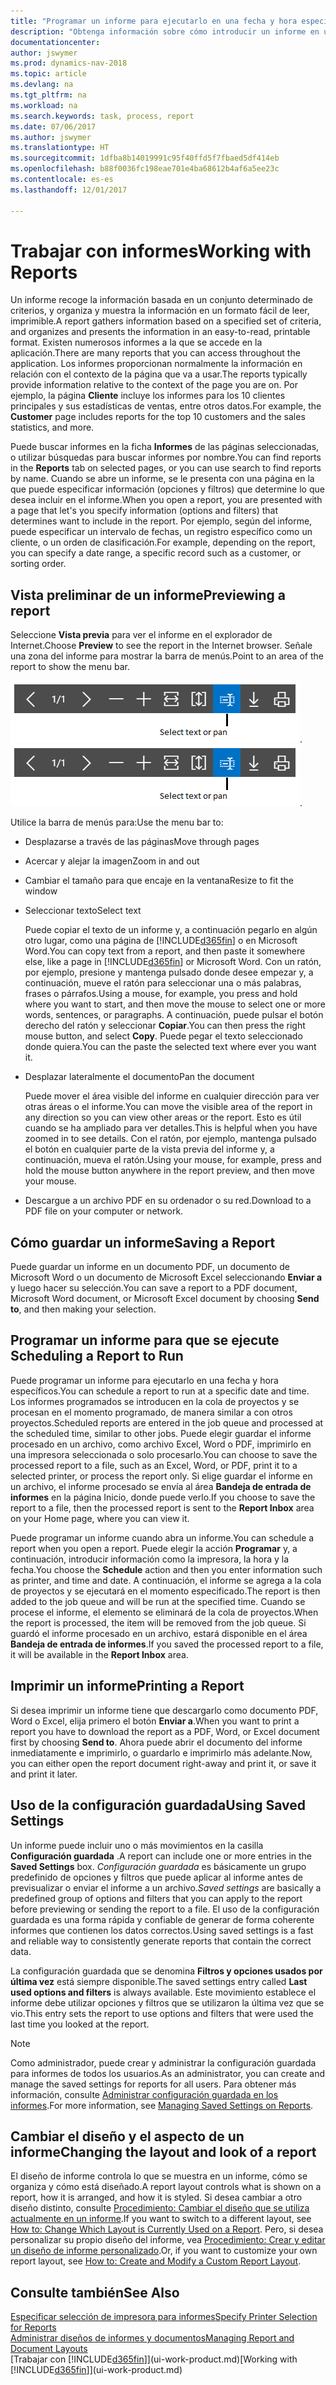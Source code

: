 ```yaml
---
title: "Programar un informe para ejecutarlo en una fecha y hora específicos"
description: "Obtenga información sobre cómo introducir un informe en una cola de proyectos y programarlo para que se procesa en una fecha y hora específicas."
documentationcenter: 
author: jswymer
ms.prod: dynamics-nav-2018
ms.topic: article
ms.devlang: na
ms.tgt_pltfrm: na
ms.workload: na
ms.search.keywords: task, process, report
ms.date: 07/06/2017
ms.author: jswymer
ms.translationtype: HT
ms.sourcegitcommit: 1dfba8b14019991c95f40ffd5f7fbaed5df414eb
ms.openlocfilehash: b88f0036fc198eae701e4ba68612b4af6a5ee23c
ms.contentlocale: es-es
ms.lasthandoff: 12/01/2017

---
```

# <a name="working-with-reports"></a><span data-ttu-id="bc5b5-103">Trabajar con informes</span><span class="sxs-lookup"><span data-stu-id="bc5b5-103">Working with Reports</span></span>
<span data-ttu-id="bc5b5-104">Un informe recoge la información basada en un conjunto determinado de criterios, y organiza y muestra la información en un formato fácil de leer, imprimible.</span><span class="sxs-lookup"><span data-stu-id="bc5b5-104">A report gathers information based on a specified set of criteria, and organizes and presents the information in an easy-to-read, printable format.</span></span> <span data-ttu-id="bc5b5-105">Existen numerosos informes a la que se accede en la aplicación.</span><span class="sxs-lookup"><span data-stu-id="bc5b5-105">There are many reports that you can access throughout the application.</span></span> <span data-ttu-id="bc5b5-106">Los informes proporcionan normalmente la información en relación con el contexto de la página que va a usar.</span><span class="sxs-lookup"><span data-stu-id="bc5b5-106">The reports typically provide information relative to the context of the page you are on.</span></span> <span data-ttu-id="bc5b5-107">Por ejemplo, la página **Cliente** incluye los informes para los 10 clientes principales y sus estadísticas de ventas, entre otros datos.</span><span class="sxs-lookup"><span data-stu-id="bc5b5-107">For example, the **Customer** page includes reports for the top 10 customers and the sales statistics, and more.</span></span>

<span data-ttu-id="bc5b5-108">Puede buscar informes en la ficha **Informes** de las páginas seleccionadas, o utilizar búsquedas para buscar informes por nombre.</span><span class="sxs-lookup"><span data-stu-id="bc5b5-108">You can find reports in the **Reports** tab on selected pages, or you can use search to find reports by name.</span></span> <span data-ttu-id="bc5b5-109">Cuando se abre un informe, se le presenta con una página en la que puede especificar información (opciones y filtros) que determine lo que desea incluir en el informe.</span><span class="sxs-lookup"><span data-stu-id="bc5b5-109">When you open a report, you are presented with a page that let's you specify information (options and filters) that determines want to include in the report.</span></span> <span data-ttu-id="bc5b5-110">Por ejemplo, según del informe, puede especificar un intervalo de fechas, un registro específico como un cliente, o un orden de clasificación.</span><span class="sxs-lookup"><span data-stu-id="bc5b5-110">For example, depending on the report, you can specify a date range, a specific record such as a customer, or sorting order.</span></span>

## <a name="previewing-a-report"></a><span data-ttu-id="bc5b5-111">Vista preliminar de un informe</span><span class="sxs-lookup"><span data-stu-id="bc5b5-111">Previewing a report</span></span>
<span data-ttu-id="bc5b5-112">Seleccione **Vista previa** para ver el informe en el explorador de Internet.</span><span class="sxs-lookup"><span data-stu-id="bc5b5-112">Choose **Preview** to see the report in the Internet browser.</span></span> <span data-ttu-id="bc5b5-113">Señale una zona del informe para mostrar la barra de menús.</span><span class="sxs-lookup"><span data-stu-id="bc5b5-113">Point to an area of the report to show the menu bar.</span></span>  

<span data-ttu-id="bc5b5-114">![Barra de herramientas Vista preliminar del informe](media/report_viewer.png "barra de herramientas Vista preliminar del informe").</span><span class="sxs-lookup"><span data-stu-id="bc5b5-114">![Report preview toolbar](media/report_viewer.png "Report preview toolbar").</span></span>

<span data-ttu-id="bc5b5-115">Utilice la barra de menús para:</span><span class="sxs-lookup"><span data-stu-id="bc5b5-115">Use the menu bar to:</span></span>

-   <span data-ttu-id="bc5b5-116">Desplazarse a través de las páginas</span><span class="sxs-lookup"><span data-stu-id="bc5b5-116">Move through pages</span></span>
-   <span data-ttu-id="bc5b5-117">Acercar y alejar la imagen</span><span class="sxs-lookup"><span data-stu-id="bc5b5-117">Zoom in and out</span></span>
-   <span data-ttu-id="bc5b5-118">Cambiar el tamaño para que encaje en la ventana</span><span class="sxs-lookup"><span data-stu-id="bc5b5-118">Resize to fit the window</span></span>
-   <span data-ttu-id="bc5b5-119">Seleccionar texto</span><span class="sxs-lookup"><span data-stu-id="bc5b5-119">Select text</span></span>

    <span data-ttu-id="bc5b5-120">Puede copiar el texto de un informe y, a continuación pegarlo en algún otro lugar, como una página de [!INCLUDE[d365fin](includes/d365fin_md.md)] o en Microsoft Word.</span><span class="sxs-lookup"><span data-stu-id="bc5b5-120">You can copy text from a report, and then paste it somewhere else, like a page in [!INCLUDE[d365fin](includes/d365fin_md.md)] or Microsoft Word.</span></span>  <span data-ttu-id="bc5b5-121">Con un ratón, por ejemplo, presione y mantenga pulsado donde desee empezar y, a continuación, mueve el ratón para seleccionar una o más palabras, frases o párrafos.</span><span class="sxs-lookup"><span data-stu-id="bc5b5-121">Using a mouse, for example, you press and hold where you want to start, and then move the mouse to select one or more words, sentences, or paragraphs.</span></span> <span data-ttu-id="bc5b5-122">A continuación, puede pulsar el botón derecho del ratón y seleccionar **Copiar**.</span><span class="sxs-lookup"><span data-stu-id="bc5b5-122">You can then press the right mouse button, and select **Copy**.</span></span> <span data-ttu-id="bc5b5-123">Puede pegar el texto seleccionado donde quiera.</span><span class="sxs-lookup"><span data-stu-id="bc5b5-123">You can the paste the selected text where ever you want it.</span></span>
-   <span data-ttu-id="bc5b5-124">Desplazar lateralmente el documento</span><span class="sxs-lookup"><span data-stu-id="bc5b5-124">Pan the document</span></span>

    <span data-ttu-id="bc5b5-125">Puede mover el área visible del informe en cualquier dirección para ver otras áreas o el informe.</span><span class="sxs-lookup"><span data-stu-id="bc5b5-125">You can move the visible area of the report in any direction so you can view other areas or the report.</span></span> <span data-ttu-id="bc5b5-126">Esto es útil cuando se ha ampliado para ver detalles.</span><span class="sxs-lookup"><span data-stu-id="bc5b5-126">This is helpful when you have zoomed in to see details.</span></span>  <span data-ttu-id="bc5b5-127">Con el ratón, por ejemplo, mantenga pulsado el botón en cualquier parte de la vista previa del informe y, a continuación, mueva el ratón.</span><span class="sxs-lookup"><span data-stu-id="bc5b5-127">Using your mouse, for example, press and hold the mouse button anywhere in the report preview, and then move your mouse.</span></span>

-   <span data-ttu-id="bc5b5-128">Descargue a un archivo PDF en su ordenador o su red.</span><span class="sxs-lookup"><span data-stu-id="bc5b5-128">Download to a PDF file on your computer or network.</span></span>


## <a name="saving-a-report"></a><span data-ttu-id="bc5b5-129">Cómo guardar un informe</span><span class="sxs-lookup"><span data-stu-id="bc5b5-129">Saving a Report</span></span>
<span data-ttu-id="bc5b5-130">Puede guardar un informe en un documento PDF, un documento de Microsoft Word o un documento de Microsoft Excel seleccionando **Enviar a** y luego hacer su selección.</span><span class="sxs-lookup"><span data-stu-id="bc5b5-130">You can save a report to a PDF document, Microsoft Word document, or Microsoft Excel document by choosing **Send to**, and then making your selection.</span></span> 

## <span data-ttu-id="bc5b5-131"><a name="ScheduleReport"></a> Programar un informe para que se ejecute</span><span class="sxs-lookup"><span data-stu-id="bc5b5-131"><a name="ScheduleReport"></a> Scheduling a Report to Run</span></span>
<span data-ttu-id="bc5b5-132">Puede programar un informe para ejecutarlo en una fecha y hora específicos.</span><span class="sxs-lookup"><span data-stu-id="bc5b5-132">You can schedule a report to run at a specific date and time.</span></span> <span data-ttu-id="bc5b5-133">Los informes programados se introducen en la cola de proyectos y se procesan en el momento programado, de manera similar a con otros proyectos.</span><span class="sxs-lookup"><span data-stu-id="bc5b5-133">Scheduled reports are entered in the job queue and processed at the scheduled time, similar to other jobs.</span></span> <span data-ttu-id="bc5b5-134">Puede elegir guardar el informe procesado en un archivo, como archivo Excel, Word o PDF, imprimirlo en una impresora seleccionada o solo procesarlo.</span><span class="sxs-lookup"><span data-stu-id="bc5b5-134">You can choose to save the processed report to a file, such as an Excel, Word, or PDF, print it to a selected printer, or process the report only.</span></span> <span data-ttu-id="bc5b5-135">Si elige guardar el informe en un archivo, el informe procesado se envía al área **Bandeja de entrada de informes** en la página Inicio, donde puede verlo.</span><span class="sxs-lookup"><span data-stu-id="bc5b5-135">If you choose to save the report to a file, then the processed report is sent to the **Report Inbox** area on your Home page, where you can view it.</span></span>

<span data-ttu-id="bc5b5-136">Puede programar un informe cuando abra un informe.</span><span class="sxs-lookup"><span data-stu-id="bc5b5-136">You can schedule a report when you open a report.</span></span> <span data-ttu-id="bc5b5-137">Puede elegir la acción **Programar** y, a continuación, introducir información como la impresora, la hora y la fecha.</span><span class="sxs-lookup"><span data-stu-id="bc5b5-137">You choose the **Schedule** action and then you enter information such as printer, and time and date.</span></span> <span data-ttu-id="bc5b5-138">A continuación, el informe se agrega a la cola de proyectos y se ejecutará en el momento especificado.</span><span class="sxs-lookup"><span data-stu-id="bc5b5-138">The report is then added to the job queue and will be run at the specified time.</span></span> <span data-ttu-id="bc5b5-139">Cuando se procese el informe, el elemento se eliminará de la cola de proyectos.</span><span class="sxs-lookup"><span data-stu-id="bc5b5-139">When the report is processed, the item will be removed from the job queue.</span></span> <span data-ttu-id="bc5b5-140">Si guardó el informe procesado en un archivo, estará disponible en el área **Bandeja de entrada de informes**.</span><span class="sxs-lookup"><span data-stu-id="bc5b5-140">If you saved the processed report to a file, it will be available in the **Report Inbox** area.</span></span>

## <span data-ttu-id="bc5b5-141"><a name="PrintReport"></a>Imprimir un informe</span><span class="sxs-lookup"><span data-stu-id="bc5b5-141"><a name="PrintReport"></a>Printing a Report</span></span>
<span data-ttu-id="bc5b5-142">Si desea imprimir un informe tiene que descargarlo como documento PDF, Word o Excel, elija primero el botón **Enviar a**.</span><span class="sxs-lookup"><span data-stu-id="bc5b5-142">When you want to print a report you have to download the report as a PDF, Word, or Excel document first by choosing **Send to**.</span></span> <span data-ttu-id="bc5b5-143">Ahora puede abrir el documento del informe inmediatamente e imprimirlo, o guardarlo e imprimirlo más adelante.</span><span class="sxs-lookup"><span data-stu-id="bc5b5-143">Now, you can either open the report document right-away and print it, or save it and print it later.</span></span>

## <a name="using-saved-settings"></a><span data-ttu-id="bc5b5-144">Uso de la configuración guardada</span><span class="sxs-lookup"><span data-stu-id="bc5b5-144">Using Saved Settings</span></span>
<span data-ttu-id="bc5b5-145">Un informe puede incluir uno o más movimientos en la casilla **Configuración guardada** .</span><span class="sxs-lookup"><span data-stu-id="bc5b5-145">A report can include one or more entries in the **Saved Settings** box.</span></span> <span data-ttu-id="bc5b5-146">*Configuración guardada* es básicamente un grupo predefinido de opciones y filtros que puede aplicar al informe antes de previsualizar o enviar el informe a un archivo.</span><span class="sxs-lookup"><span data-stu-id="bc5b5-146">*Saved settings* are basically a predefined group of options and filters that you can apply to the report before previewing or sending the report to a file.</span></span> <span data-ttu-id="bc5b5-147">El uso de la configuración guardada es una forma rápida y confiable de generar de forma coherente informes que contienen los datos correctos.</span><span class="sxs-lookup"><span data-stu-id="bc5b5-147">Using saved settings is a fast and reliable way to consistently generate reports that contain the correct data.</span></span>

<span data-ttu-id="bc5b5-148">La configuración guardada que se denomina **Filtros y opciones usados por última vez** está siempre disponible.</span><span class="sxs-lookup"><span data-stu-id="bc5b5-148">The saved settings entry called **Last used options and filters** is always available.</span></span> <span data-ttu-id="bc5b5-149">Este movimiento establece el informe debe utilizar opciones y filtros que se utilizaron la última vez que se vio.</span><span class="sxs-lookup"><span data-stu-id="bc5b5-149">This entry sets the report to use options and filters that were used the last time you looked at the report.</span></span>

>[!NOTE]
><span data-ttu-id="bc5b5-150">Como administrador, puede crear y administrar la configuración guardada para informes de todos los usuarios.</span><span class="sxs-lookup"><span data-stu-id="bc5b5-150">As an administrator, you can create and manage the saved settings for reports for all users.</span></span> <span data-ttu-id="bc5b5-151">Para obtener más información, consulte [Administrar configuración guardada en los informes](reports-saving-reusing-settings.md).</span><span class="sxs-lookup"><span data-stu-id="bc5b5-151">For more information, see [Managing Saved Settings on Reports](reports-saving-reusing-settings.md).</span></span>

## <a name="changing-the-layout-and-look-of-a-report"></a><span data-ttu-id="bc5b5-152">Cambiar el diseño y el aspecto de un informe</span><span class="sxs-lookup"><span data-stu-id="bc5b5-152">Changing the layout and look of a report</span></span>
<span data-ttu-id="bc5b5-153">El diseño de informe controla lo que se muestra en un informe, cómo se organiza y cómo está diseñado.</span><span class="sxs-lookup"><span data-stu-id="bc5b5-153">A report layout controls what is shown on a report, how it is arranged, and how it is styled.</span></span> <span data-ttu-id="bc5b5-154">Si desea cambiar a otro diseño distinto, consulte [Procedimiento: Cambiar el diseño que se utiliza actualmente en un informe](ui-how-change-layout-currently-used-report.md).</span><span class="sxs-lookup"><span data-stu-id="bc5b5-154">If you want to switch to a different layout, see [How to: Change Which Layout is Currently Used on a Report](ui-how-change-layout-currently-used-report.md).</span></span> <span data-ttu-id="bc5b5-155">Pero, si desea personalizar su propio diseño del informe, vea [Procedimiento: Crear y editar un diseño de informe personalizado](ui-how-create-custom-report-layout.md).</span><span class="sxs-lookup"><span data-stu-id="bc5b5-155">Or, if you want to customize your own report layout, see [How to: Create and Modify a Custom Report Layout](ui-how-create-custom-report-layout.md).</span></span>

## <a name="see-also"></a><span data-ttu-id="bc5b5-156">Consulte también</span><span class="sxs-lookup"><span data-stu-id="bc5b5-156">See Also</span></span>
[<span data-ttu-id="bc5b5-157">Especificar selección de impresora para informes</span><span class="sxs-lookup"><span data-stu-id="bc5b5-157">Specify Printer Selection for Reports</span></span>](ui-specify-printer-selection-reports.md)  
[<span data-ttu-id="bc5b5-158">Administrar diseños de informes y documentos</span><span class="sxs-lookup"><span data-stu-id="bc5b5-158">Managing Report and Document Layouts</span></span>](ui-manage-report-layouts.md)  
<span data-ttu-id="bc5b5-159">[Trabajar con [!INCLUDE[d365fin](includes/d365fin_md.md)]](ui-work-product.md)</span><span class="sxs-lookup"><span data-stu-id="bc5b5-159">[Working with [!INCLUDE[d365fin](includes/d365fin_md.md)]](ui-work-product.md)</span></span>

